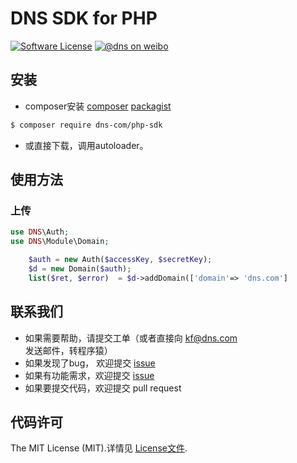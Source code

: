 # DNS SDK for PHP
[![Software License](https://img.shields.io/badge/license-MIT-brightgreen.svg)](LICENSE)
[![@dns on weibo](http://img.shields.io/badge/weibo-%4051dnscom-blue.svg)](http://weibo.com/51dnscom)

## 安装

* composer安装 [composer](https://getcomposer.org/) [packagist](https://packagist.org/packages/dns-com/php-sdk)

```bash
$ composer require dns-com/php-sdk
```
* 或直接下载，调用autoloader。


## 使用方法

### 上传
```php
use DNS\Auth;
use DNS\Module\Domain;

    $auth = new Auth($accessKey, $secretKey);
    $d = new Domain($auth);
    list($ret, $error)  = $d->addDomain(['domain'=> 'dns.com']

```

## 联系我们

- 如果需要帮助，请提交工单（或者直接向 kf@dns.com 发送邮件，转程序猿）
- 如果发现了bug， 欢迎提交 [issue](https://github.com/dns-com/php-sdk/issues)
- 如果有功能需求，欢迎提交 [issue](https://github.com/dns-com/php-sdk/issues)
- 如果要提交代码，欢迎提交 pull request

## 代码许可

The MIT License (MIT).详情见 [License文件](https://github.com/dns-com/php-sdk/blob/master/LICENSE).

[packagist]: http://packagist.org
[install-packagist]: https://packagist.org/packages/dns-com/php-sdk``